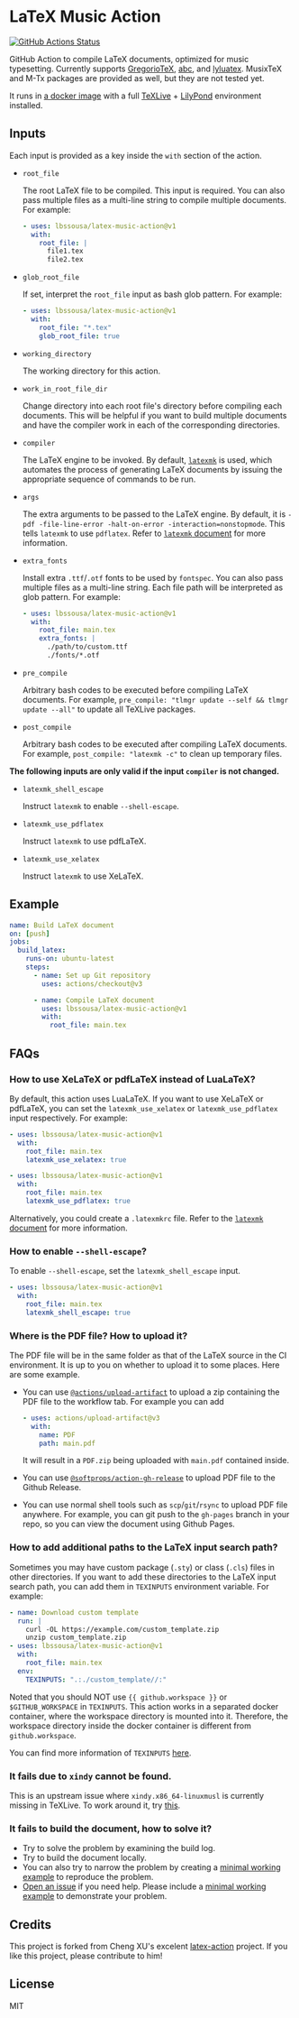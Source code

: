 # LaTeX Music Action

[![GitHub Actions Status](https://github.com/lbssousa/latex-music-action/workflows/Test%20Github%20Action/badge.svg)](https://github.com/lbssousa/latex-music-action/actions)

GitHub Action to compile LaTeX documents, optimized for music typesetting. Currently supports [GregorioTeX](https://github.com/gregorio-project/gregorio), [abc](https://ctan.org/pkg/abc), and [lyluatex](https://github.com/jperon/lyluatex). MusixTeX and M-Tx packages are provided as well, but they are not tested yet.

It runs in [a docker image](https://github.com/lbssousa/texlive-music) with a full [TeXLive](https://www.tug.org/texlive/) + [LilyPond](https://lilypond.org) environment installed.

## Inputs

Each input is provided as a key inside the `with` section of the action.

* `root_file`

    The root LaTeX file to be compiled. This input is required. You can also pass multiple files as a multi-line string to compile multiple documents. For example:
    ```yaml
    - uses: lbssousa/latex-music-action@v1
      with:
        root_file: |
          file1.tex
          file2.tex
    ```

* `glob_root_file`

    If set, interpret the `root_file` input as bash glob pattern. For example:
    ```yaml
    - uses: lbssousa/latex-music-action@v1
      with:
        root_file: "*.tex"
        glob_root_file: true
    ```

* `working_directory`

    The working directory for this action.

* `work_in_root_file_dir`

    Change directory into each root file's directory before compiling each documents. This will be helpful if you want to build multiple documents and have the compiler work in each of the corresponding directories.

* `compiler`

    The LaTeX engine to be invoked. By default, [`latexmk`](https://ctan.org/pkg/latexmk) is used, which automates the process of generating LaTeX documents by issuing the appropriate sequence of commands to be run.

* `args`

    The extra arguments to be passed to the LaTeX engine. By default, it is `-pdf -file-line-error -halt-on-error -interaction=nonstopmode`. This tells `latexmk` to use `pdflatex`. Refer to [`latexmk` document](http://texdoc.net/texmf-dist/doc/support/latexmk/latexmk.pdf) for more information.

* `extra_fonts`

    Install extra `.ttf`/`.otf` fonts to be used by `fontspec`. You can also pass multiple files as a multi-line string. Each file path will be interpreted as glob pattern. For example:
    ```yaml
    - uses: lbssousa/latex-music-action@v1
      with:
        root_file: main.tex
        extra_fonts: |
          ./path/to/custom.ttf
          ./fonts/*.otf
    ```

* `pre_compile`

    Arbitrary bash codes to be executed before compiling LaTeX documents. For example, `pre_compile: "tlmgr update --self && tlmgr update --all"` to update all TeXLive packages.

* `post_compile`

    Arbitrary bash codes to be executed after compiling LaTeX documents. For example, `post_compile: "latexmk -c"` to clean up temporary files.

**The following inputs are only valid if the input `compiler` is not changed.**

* `latexmk_shell_escape`

    Instruct `latexmk` to enable `--shell-escape`.

* `latexmk_use_pdflatex`

    Instruct `latexmk` to use pdfLaTeX.

* `latexmk_use_xelatex`

    Instruct `latexmk` to use XeLaTeX.

## Example

```yaml
name: Build LaTeX document
on: [push]
jobs:
  build_latex:
    runs-on: ubuntu-latest
    steps:
      - name: Set up Git repository
        uses: actions/checkout@v3

      - name: Compile LaTeX document
        uses: lbssousa/latex-music-action@v1
        with:
          root_file: main.tex
```

## FAQs

### How to use XeLaTeX or pdfLaTeX instead of LuaLaTeX?

By default, this action uses LuaLaTeX. If you want to use XeLaTeX or pdfLaTeX, you can set the `latexmk_use_xelatex` or `latexmk_use_pdflatex` input respectively. For example:

```yaml
- uses: lbssousa/latex-music-action@v1
  with:
    root_file: main.tex
    latexmk_use_xelatex: true
```

```yaml
- uses: lbssousa/latex-music-action@v1
  with:
    root_file: main.tex
    latexmk_use_pdflatex: true
```

Alternatively, you could create a `.latexmkrc` file. Refer to the [`latexmk` document](http://texdoc.net/texmf-dist/doc/support/latexmk/latexmk.pdf) for more information.

### How to enable `--shell-escape`?

To enable `--shell-escape`, set the `latexmk_shell_escape` input.

```yaml
- uses: lbssousa/latex-music-action@v1
  with:
    root_file: main.tex
    latexmk_shell_escape: true
```

### Where is the PDF file? How to upload it?

The PDF file will be in the same folder as that of the LaTeX source in the CI environment. It is up to you on whether to upload it to some places. Here are some example.
* You can use [`@actions/upload-artifact`](https://github.com/actions/upload-artifact) to upload a zip containing the PDF file to the workflow tab. For example you can add

  ```yaml
  - uses: actions/upload-artifact@v3
    with:
      name: PDF
      path: main.pdf
  ```

  It will result in a `PDF.zip` being uploaded with `main.pdf` contained inside.

* You can use [`@softprops/action-gh-release`](https://github.com/softprops/action-gh-release) to upload PDF file to the Github Release.
* You can use normal shell tools such as `scp`/`git`/`rsync` to upload PDF file anywhere. For example, you can git push to the `gh-pages` branch in your repo, so you can view the document using Github Pages.

### How to add additional paths to the LaTeX input search path?

Sometimes you may have custom package (`.sty`) or class (`.cls`) files in other directories. If you want to add these directories to the LaTeX input search path, you can add them in `TEXINPUTS` environment variable. For example:

```yaml
- name: Download custom template
  run: |
    curl -OL https://example.com/custom_template.zip
    unzip custom_template.zip
- uses: lbssousa/latex-music-action@v1
  with:
    root_file: main.tex
  env:
    TEXINPUTS: ".:./custom_template//:"
```

Noted that you should NOT use `{{ github.workspace }}` or `$GITHUB_WORKSPACE` in `TEXINPUTS`. This action works in a separated docker container, where the workspace directory is mounted into it. Therefore, the workspace directory inside the docker container is different from `github.workspace`.

You can find more information of `TEXINPUTS` [here](https://tex.stackexchange.com/a/93733).

### It fails due to `xindy` cannot be found.

This is an upstream issue where `xindy.x86_64-linuxmusl` is currently missing in TeXLive. To work around it, try [this](https://github.com/xu-cheng/latex-action/issues/32#issuecomment-626086551).

### It fails to build the document, how to solve it?

* Try to solve the problem by examining the build log.
* Try to build the document locally.
* You can also try to narrow the problem by creating a [minimal working example][mwe] to reproduce the problem.
* [Open an issue](https://github.com/lbssousa/latex-music-action/issues/new) if you need help. Please include a [minimal working example][mwe] to demonstrate your problem.

[mwe]: https://tex.meta.stackexchange.com/questions/228/ive-just-been-asked-to-write-a-minimal-working-example-mwe-what-is-that

## Credits

This project is forked from Cheng XU's excelent [latex-action](https://github.com/xu-cheng/latex-action) project. If you like this project, please contribute to him!

## License

MIT

